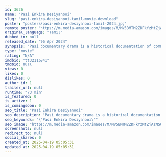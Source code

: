 ```yaml
---
id: 3626
name: "Pasi Enkira Desiyanooi"
slug: "pasi-enkira-desiyanooi-tamil-movie-download"
poster: "posters/pasi-enkira-desiyanooi-tamil-2024.jpg"
remote_poster: "https://m.media-amazon.com/images/M/MV5BMTM2ZDFkYzMtZjAzNS00YjZiLWE2MDUtM2M2OWI1OTNhN2IyXkEyXkFqcGdeQXVyMTc5ODY2NjUw._V1_SX300.jpg"
original_language: "Tamil"
dubbed_in: null
released_date: "06 Apr 2024"
synopsis: "Pasi documentary drama is a historical documentation of common peoples thoughts in the situation of COVID 19 Lockdown 2020 at Tamilnadu, India"
type: "movie"
rating: "N/A"
imdbid: "tt32116841"
tmdbid: null
views: 0
likes: 0
dislikes: 0
author_id: 1
trailer_url: null
runtime: "73 min"
is_featured: 0
is_active: 1
is_comingsoon: 0
seo_title: "Pasi Enkira Desiyanooi"
seo_description: "Pasi documentary drama is a historical documentation of common peoples thoughts in the situation of COVID 19 Lockdown 2020 at Tamilnadu, India"
seo_keywords: "\"Pasi Enkira Desiyanooi\""
seo_image: "https://m.media-amazon.com/images/M/MV5BMTM2ZDFkYzMtZjAzNS00YjZiLWE2MDUtM2M2OWI1OTNhN2IyXkEyXkFqcGdeQXVyMTc5ODY2NjUw._V1_SX300.jpg"
screenshots: null
redirect_to: null
social_shares: 0
created_at: 2025-04-19 05:05:31
updated_at: 2025-04-19 05:05:31
---
```


